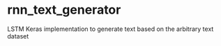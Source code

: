 # rnn_text_generator
LSTM Keras implementation to generate text based on the arbitrary text dataset
